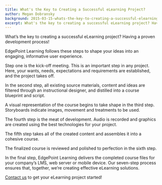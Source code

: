 ```yaml
---
title: What's the Key to Creating a Successful eLearning Project?
author: Megan Dobransky
background: 2015-03-15-whats-the-key-to-creating-a-successful-elearning-project.jpg
excerpt: What's the key to creating a successful eLearning project? Having a proven development process!
---
```

What’s the key to creating a successful eLearning project? Having a proven development process!

EdgePoint Learning follows these steps to shape your ideas into an engaging, informative user experience.

Step one is the kick-off meeting. This is an important step in any project. Here, your wants, needs, expectations and requirements are established, and the project takes off.

In the second step, all existing source materials, content and ideas are filtered through an instructional designer, and distilled into a course blueprint and script.

A visual representation of the course begins to take shape in the third step. Storyboards indicate images, movement and treatments to be used.

The fourth step is the meat of development. Audio is recorded and graphics are created using the best technologies for your project.

The fifth step takes all of the created content and assembles it into a cohesive course.

The finalized course is reviewed and polished to perfection in the sixth step.

In the final step, EdgePoint Learning delivers the completed course files for your company’s LMS, web server or mobile device. Our seven-step process ensures that, together, we’re creating effective eLearning solutions.

[Contact us](/form/talk/) to get your eLearning project started!
